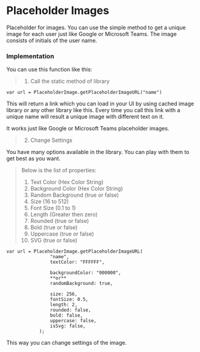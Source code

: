 # Placeholder Images
Placeholder for images. You can use the simple method to get a unique image for each user just like Google or Microsoft Teams. The image consists of initials of the user name.

### Implementation
You can use this function like this:


> 1. Call the static method of library

    var url = PlaceholderImage.getPlaceholderImageURL("name")

This will return a link which you can load in your UI by using cached image library or any other library like this. Every time you call this link with a unique name will result a unique image with different text on it.

It works just like Google or Microsoft Teams placeholder images.

> 2. Change Settings

You have many options available in the library. You can play with them to get best as you want.

>Below is the list of properties:
>1. Text Color (Hex Color String)
>2. Background Color (Hex Color String)
>3. Random Background (true or false)
>4. Size (16 to 512)
>5. Font Size (0.1 to 1)
>6. Length (Greater then zero)
>7. Rounded (true or false)
>8. Bold (true or false)
>9. Uppercase (true or false)
>10. SVG (true or false)


    var url = PlaceholderImage.getPlaceholderImageURL(
                    "name",
                    textColor: "FFFFFF",
                
                    backgroundColor: "000000",
                    **or**
                    randomBackground: true,
                
                    size: 256,
                    fontSize: 0.5,
                    length: 2,
                    rounded: false,
                    bold: false,
                    uppercase: false,
                    isSvg: false,
                );

This way you can change settings of the image.